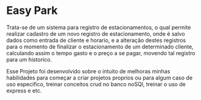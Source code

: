 # Easy Park

Trata-se de um sistema para registro de estacionamentos, o qual permite realizar cadastro de um novo registro de estacionamento, onde é salvo dados como entrada de cliente e horario, e a alteração destes registros para o momento de finalizar o estacionamento de um determinado cliente, calculando assim o tempo gasto e o preço a se pagar, movendo tal registro para um historico.

Esse Projeto foi desenvolvido sobre o intuito de melhoras minhas habilidades para começar a criar projetos proprios ou para algum caso de uso especifico, treinar conceitos crud no banco noSQl, treinar o uso de express e etc.
